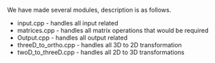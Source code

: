 We have made several modules, description is as follows.
 * input.cpp - handles all input related
 * matrices.cpp - handles all matrix operations that would be required
 * Output.cpp - handles all output related
 * threeD_to_ortho.cpp - handles all 3D to 2D transformation
 * twoD_to_threeD.cpp - handles all 2D to 3D transformations
